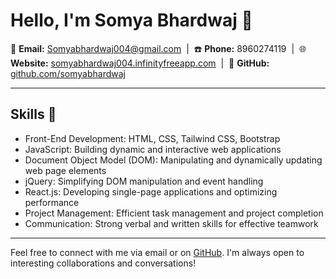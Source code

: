 # Hello, I'm Somya Bhardwaj 👋

📧 **Email:** Somyabhardwaj004@gmail.com &nbsp;|&nbsp; ☎️ **Phone:** 8960274119 &nbsp;|&nbsp; 🌐 **Website:** [somyabhardwaj004.infinityfreeapp.com](http://somyabhardwaj004.infinityfreeapp.com) &nbsp;|&nbsp; 💼 **GitHub:** [github.com/somyabhardwaj](https://github.com/somyabhardwaj)

---

## Skills 🚀

- Front-End Development: HTML, CSS, Tailwind CSS, Bootstrap
- JavaScript: Building dynamic and interactive web applications
- Document Object Model (DOM): Manipulating and dynamically updating web page elements
- jQuery: Simplifying DOM manipulation and event handling
- React.js: Developing single-page applications and optimizing performance
- Project Management: Efficient task management and project completion
- Communication: Strong verbal and written skills for effective teamwork

---

Feel free to connect with me via email or on [GitHub](https://github.com/somyabhardwaj). I'm always open to interesting collaborations and conversations!
